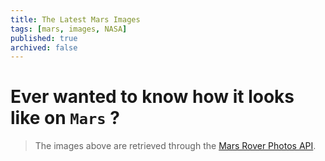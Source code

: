 ```yaml
---
title: The Latest Mars Images
tags: [mars, images, NASA]
published: true
archived: false
---
```


# Ever wanted to know how it looks like on `Mars` ?

<div id="album-container"></div>

> The images above are retrieved through the [Mars Rover Photos API][1].

[1]: <https://api.nasa.gov/> "NASA Open APIs"

<script type="module" src="/assets/js/mars.js" />
